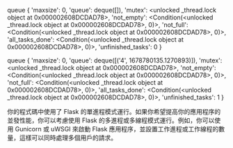 queue {
    'maxsize': 0,
    'queue': deque([]),
    'mutex': <unlocked _thread.lock object at 0x000002608DCDAD78>,
    'not_empty': <Condition(<unlocked _thread.lock object at 0x000002608DCDAD78>, 0)>,
    'not_full': <Condition(<unlocked _thread.lock object at 0x000002608DCDAD78>, 0)>,
    'all_tasks_done': <Condition(<unlocked _thread.lock object at 0x000002608DCDAD78>, 0)>,
    'unfinished_tasks': 0
    }


queue {
    'maxsize': 0,
    'queue': deque([('4', 1678780135.1270893)]),
    'mutex': <unlocked _thread.lock object at 0x000002608DCDAD78>,
    'not_empty': <Condition(<unlocked _thread.lock object at 0x000002608DCDAD78>, 0)>,
    'not_full': <Condition(<unlocked _thread.lock object at 0x000002608DCDAD78>, 0)>,
    'all_tasks_done': <Condition(<unlocked _thread.lock object at 0x000002608DCDAD78>, 0)>,
    'unfinished_tasks': 1
}




你的程式碼中使用了 Flask 的單進程模式運行。如果你希望提高你的應用程序的並發性能，你可以考慮使用 Flask 的多進程或多線程模式運行。例如，你可以使用 Gunicorn 或 uWSGI 來啟動 Flask 應用程序，並設置工作進程或工作線程的數量，這樣可以同時處理多個用戶的請求。